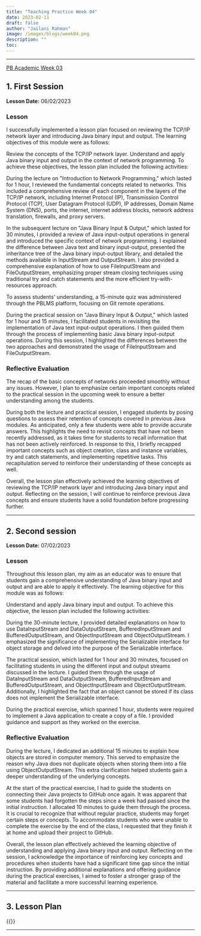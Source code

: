 ```yaml
---
title: "Teaching Practice Week 04"
date: 2023-02-11
draft: false
author: "Jailani Rahman"
image: /images/blogs/week04.png
description: ""
toc:
---
```


---

<div class="h1"><u>PB Academic Week 03</u></div>

## 1. First Session

**Lesson Date:** 06/02/2023

### Lesson

I successfully implemented a lesson plan focused on reviewing the TCP/IP network layer and introducing Java binary input and output. The learning objectives of this module were as follows:

Review the concepts of the TCP/IP network layer.
Understand and apply Java binary input and output in the context of network programming.
To achieve these objectives, the lesson plan included the following activities:

During the lecture on "Introduction to Network Programming," which lasted for 1 hour, I reviewed the fundamental concepts related to networks. This included a comprehensive review of each component in the layers of the TCP/IP network, including Internet Protocol (IP), Transmission Control Protocol (TCP), User Datagram Protocol (UDP), IP addresses, Domain Name System (DNS), ports, the internet, internet address blocks, network address translation, firewalls, and proxy servers.

In the subsequent lecture on "Java Binary Input & Output," which lasted for 30 minutes, I provided a review of Java input-output operations in general and introduced the specific context of network programming. I explained the difference between Java text and binary input-output, presented the inheritance tree of the Java binary input-output library, and detailed the methods available in InputStream and OutputStream. I also provided a comprehensive explanation of how to use FileInputStream and FileOutputStream, emphasizing proper stream closing techniques using traditional try and catch statements and the more efficient try-with-resources approach.

To assess students' understanding, a 15-minute quiz was administered through the PBLMS platform, focusing on Git remote operations.

During the practical session on "Java Binary Input & Output," which lasted for 1 hour and 15 minutes, I facilitated students in revisiting the implementation of Java text input-output operations. I then guided them through the process of implementing basic Java binary input-output operations. During this session, I highlighted the differences between the two approaches and demonstrated the usage of FileInputStream and FileOutputStream.

### Reflective Evaluation
The recap of the basic concepts of networks proceeded smoothly without any issues. However, I plan to emphasize certain important concepts related to the practical session in the upcoming week to ensure a better understanding among the students.

During both the lecture and practical session, I engaged students by posing questions to assess their retention of concepts covered in previous Java modules. As anticipated, only a few students were able to provide accurate answers. This highlights the need to revisit concepts that have not been recently addressed, as it takes time for students to recall information that has not been actively reinforced. In response to this, I briefly recapped important concepts such as object creation, class and instance variables, try and catch statements, and implementing repetitive tasks. This recapitulation served to reinforce their understanding of these concepts as well.

Overall, the lesson plan effectively achieved the learning objectives of reviewing the TCP/IP network layer and introducing Java binary input and output. Reflecting on the session, I will continue to reinforce previous Java concepts and ensure students have a solid foundation before progressing further.

---

## 2. Second session

**Lesson Date:** 07/02/2023

### Lesson

Throughout this lesson plan, my aim as an educator was to ensure that students gain a comprehensive understanding of Java binary input and output and are able to apply it effectively. The learning objective for this module was as follows:

Understand and apply Java binary input and output.
To achieve this objective, the lesson plan included the following activities:

During the 30-minute lecture, I provided detailed explanations on how to use DataInputStream and DataOutputStream, BufferedInputStream and BufferedOutputStream, and ObjectInputStream and ObjectOutputStream. I emphasized the significance of implementing the Serializable interface for object storage and delved into the purpose of the Serializable interface.

The practical session, which lasted for 1 hour and 30 minutes, focused on facilitating students in using the different input and output streams discussed in the lecture. I guided them through the usage of DataInputStream and DataOutputStream, BufferedInputStream and BufferedOutputStream, and ObjectInputStream and ObjectOutputStream. Additionally, I highlighted the fact that an object cannot be stored if its class does not implement the Serializable interface.

During the practical exercise, which spanned 1 hour, students were required to implement a Java application to create a copy of a file. I provided guidance and support as they worked on the exercise.

### Reflective Evaluation

During the lecture, I dedicated an additional 15 minutes to explain how objects are stored in computer memory. This served to emphasize the reason why Java does not duplicate objects when storing them into a file using ObjectOutputStream. This extra clarification helped students gain a deeper understanding of the underlying concepts.

At the start of the practical exercise, I had to guide the students on connecting their Java projects to GitHub once again. It was apparent that some students had forgotten the steps since a week had passed since the initial instruction. I allocated 10 minutes to guide them through the process. It is crucial to recognize that without regular practice, students may forget certain steps or concepts. To accommodate students who were unable to complete the exercise by the end of the class, I requested that they finish it at home and upload their project to GitHub.

Overall, the lesson plan effectively achieved the learning objective of understanding and applying Java binary input and output. Reflecting on the session, I acknowledge the importance of reinforcing key concepts and procedures when students have had a significant time gap since the initial instruction. By providing additional explanations and offering guidance during the practical exercises, I aimed to foster a stronger grasp of the material and facilitate a more successful learning experience.

---

## 3. Lesson Plan
{{<embed-pdf url="../resources/NEP_LP_S2_23_WK3_MJA.pdf">}}

---